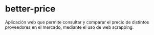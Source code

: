 # better-price
Aplicación web que permite consultar y comparar el precio de distintos proveedores en el mercado, mediante el uso de web scrapping.
